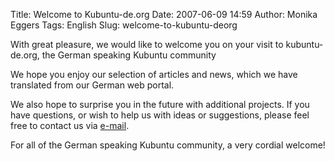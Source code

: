 Title: Welcome to Kubuntu-de.org
Date: 2007-06-09 14:59
Author: Monika Eggers
Tags: English
Slug: welcome-to-kubuntu-deorg

With great pleasure, we would like to welcome you on your visit to
kubuntu-de.org, the German speaking Kubuntu community


We hope you enjoy our selection of articles and news, which we have
translated from our German web portal.


We also hope to surprise you in the future with additional projects. If
you have questions, or wish to help us with ideas or suggestions, please
feel free to contact us via [e-mail](/contact).


For all of the German speaking Kubuntu community, a very cordial
welcome!



